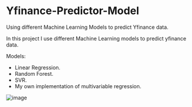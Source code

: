 # Yfinance-Predictor-Model
Using different Machine Learning Models to predict Yfinance data.

In this project I use different Machine Learning models to predict yfinance data. 

Models:

 - Linear Regression.
 - Random Forest.
 - SVR.
 - My own implementation of multivariable regression.

![image](https://github.com/user-attachments/assets/49cbf6da-fb3e-4a54-a767-654be4d321c2)





